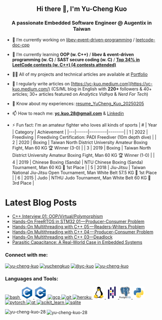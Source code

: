 <h2 align="center">Hi there 👋, I'm Yu-Cheng Kuo</h1>
<h3 align="center">A passionate Embedded Software Engineer @ Augentix in Taiwan</h3>

- 🔭 I’m currently working on [libev-event-driven-programming](https://github.com/yu-cheng-kuo-28/libev-event-driven-programming) / [leetcode-doc-cpp](https://github.com/yu-cheng-kuo-28/leetcode-doc-cpp)

- 🌱 I’m currently learning **OOP (w. C++)** / **libev & event-driven programming (w. C)** / **SAST secure coding (w. C)** / **[Top 34% in LeetCode contests (w. C++) (4 contests attended)](https://leetcode.com/yu-cheng-kuo/)**

- 👨‍💻 All of my projects and technical articles are available at [Portfolio](https://github.com/yu-cheng-kuo-28/yu-cheng-kuo-28/blob/main/portfolio.md)

- 📝 I regularly write articles on [https://yc-kuo.medium.com](https://yc-kuo.medium.com/) (CS/ML blog in English with **220+** followers & 40+ articles; 30+ articles featured on *Analytics Vidhya* & *Nerd For Tech*)

- 📄 Know about my experiences: [resume_YuCheng_Kuo_20250205](https://drive.google.com/file/d/1cXlPCARILuxZRD7Pohl9gmyyhLx-Aun3/view) 

- 📫 How to reach me: **yc.kuo.28@gmail.com** & [Linkedin](https://www.linkedin.com/in/yu-cheng-kuo/)

- ⚡ Fun fact: I'm an amateur fighter who loves all kinds of sports
    | # | Year | Category | Achievement |
    |---|------|---------|--------|
    | 1 | 2022 | Freediving | Freediving Certification: PADI Freediver (10m depth dive) |
    | 2 | 2020 | Boxing | Taiwan North District University Amateur Boxing Fight, Man 60 KG 🏆 Winner (3-0) |
    | 3 | 2019 | Boxing | Taiwan North District University Amateur Boxing Fight, Man 60 KG 🏆 Winner (1-0) |
    | 4 | 2019 | Chinese Boxing (Sanda) | NTU Chinese Boxing (Sanda) Tournament, Man 60 KG 🥇 1st Place |
    | 5 | 2018 | Jiu-Jitsu | Taiwan National Jiu-Jitsu Open Tournament, Man White Belt 57.5 KG 🥇 1st Place |
    | 6 | 2015 | Judo | NTHU Judo Tournament, Man White Belt 60 KG 🥉 3rd Place |

# Latest Blog Posts
<!-- BLOG-POST-LIST:START -->
- [C++ Interview 01: OOP/Virtual/Polymorphism](https://medium.com/nerd-for-tech/c-interview-01-oop-virtual-polymorphism-204d8d466087?source=rss-834bbb11d825------2)
- [Hands-On FreeRTOS in STM32 01 — Producer-Consumer Problem](https://medium.com/nerd-for-tech/hands-on-freertos-on-stm32-mcu-01-producer-consumer-problem-e3cc921e0660?source=rss-834bbb11d825------2)
- [Hands-On Multithreading with C++ 05 — Readers-Writers Problem](https://medium.com/nerd-for-tech/hands-on-multithreading-with-c-05-readers-writers-problem-348a035c268e?source=rss-834bbb11d825------2)
- [Hands-On Multithreading with C++ 04 — Producer-Consumer Problem](https://medium.com/nerd-for-tech/hands-on-multithreading-with-c-04-producer-consumer-problem-26abdddc485d?source=rss-834bbb11d825------2)
- [Hands-On Multithreading with C++ 03—Deadlock](https://medium.com/nerd-for-tech/hands-on-multithreading-with-c-03-deadlock-97c42333d8e1?source=rss-834bbb11d825------2)
- [Parasitic Capacitance: A Real-World Case in Embedded Systems](https://medium.com/nerd-for-tech/parasitic-capacitance-a-real-world-case-0980a060a0b1?source=rss-834bbb11d825------2)
<!-- BLOG-POST-LIST:END -->


<h3 align="left">Connect with me:</h3>
<p align="left">
<a href="https://linkedin.com/in/yu-cheng-kuo" target="blank"><img align="center" src="https://raw.githubusercontent.com/rahuldkjain/github-profile-readme-generator/master/src/images/icons/Social/linked-in-alt.svg" alt="yu-cheng-kuo" height="30" width="40" /></a>
<a href="https://kaggle.com/yuchengkuo" target="blank"><img align="center" src="https://raw.githubusercontent.com/rahuldkjain/github-profile-readme-generator/master/src/images/icons/Social/kaggle.svg" alt="yuchengkuo" height="30" width="40" /></a>
<a href="https://medium.com/@yc-kuo" target="blank"><img align="center" src="https://raw.githubusercontent.com/rahuldkjain/github-profile-readme-generator/master/src/images/icons/Social/medium.svg" alt="@yc-kuo" height="30" width="40" /></a>
<a href="https://www.leetcode.com/yu-cheng-kuo" target="blank"><img align="center" src="https://raw.githubusercontent.com/rahuldkjain/github-profile-readme-generator/master/src/images/icons/Social/leet-code.svg" alt="yu-cheng-kuo" height="30" width="40" /></a>
</p>

<h3 align="left">Languages and Tools:</h3>
<p align="left"> <a href="https://www.gnu.org/software/bash/" target="_blank" rel="noreferrer"> <img src="https://www.vectorlogo.zone/logos/gnu_bash/gnu_bash-icon.svg" alt="bash" width="40" height="40"/> </a> <a href="https://www.cprogramming.com/" target="_blank" rel="noreferrer"> <img src="https://raw.githubusercontent.com/devicons/devicon/master/icons/c/c-original.svg" alt="c" width="40" height="40"/> </a> <a href="https://www.w3schools.com/cpp/" target="_blank" rel="noreferrer"> <img src="https://raw.githubusercontent.com/devicons/devicon/master/icons/cplusplus/cplusplus-original.svg" alt="cplusplus" width="40" height="40"/> </a> <a href="https://cloud.google.com" target="_blank" rel="noreferrer"> <img src="https://www.vectorlogo.zone/logos/google_cloud/google_cloud-icon.svg" alt="gcp" width="40" height="40"/> </a> <a href="https://git-scm.com/" target="_blank" rel="noreferrer"> <img src="https://www.vectorlogo.zone/logos/git-scm/git-scm-icon.svg" alt="git" width="40" height="40"/> </a> <a href="https://heroku.com" target="_blank" rel="noreferrer"> <img src="https://www.vectorlogo.zone/logos/heroku/heroku-icon.svg" alt="heroku" width="40" height="40"/> </a> <a href="https://www.linux.org/" target="_blank" rel="noreferrer"> <img src="https://raw.githubusercontent.com/devicons/devicon/master/icons/linux/linux-original.svg" alt="linux" width="40" height="40"/> </a> <a href="https://pandas.pydata.org/" target="_blank" rel="noreferrer"> <img src="https://raw.githubusercontent.com/devicons/devicon/2ae2a900d2f041da66e950e4d48052658d850630/icons/pandas/pandas-original.svg" alt="pandas" width="40" height="40"/> </a> <a href="https://www.postgresql.org" target="_blank" rel="noreferrer"> <img src="https://raw.githubusercontent.com/devicons/devicon/master/icons/postgresql/postgresql-original-wordmark.svg" alt="postgresql" width="40" height="40"/> </a> <a href="https://www.python.org" target="_blank" rel="noreferrer"> <img src="https://raw.githubusercontent.com/devicons/devicon/master/icons/python/python-original.svg" alt="python" width="40" height="40"/> </a> <a href="https://pytorch.org/" target="_blank" rel="noreferrer"> <img src="https://www.vectorlogo.zone/logos/pytorch/pytorch-icon.svg" alt="pytorch" width="40" height="40"/> </a> <a href="https://www.qt.io/" target="_blank" rel="noreferrer"> <img src="https://upload.wikimedia.org/wikipedia/commons/0/0b/Qt_logo_2016.svg" alt="qt" width="40" height="40"/> </a> <a href="https://scikit-learn.org/" target="_blank" rel="noreferrer"> <img src="https://upload.wikimedia.org/wikipedia/commons/0/05/Scikit_learn_logo_small.svg" alt="scikit_learn" width="40" height="40"/> </a> <a href="https://www.sqlite.org/" target="_blank" rel="noreferrer"> <img src="https://www.vectorlogo.zone/logos/sqlite/sqlite-icon.svg" alt="sqlite" width="40" height="40"/> </a> </p>

<p><img align="left" src="https://github-readme-stats.vercel.app/api/top-langs?username=yu-cheng-kuo-28&show_icons=true&locale=en&layout=compact" alt="yu-cheng-kuo-28" /></p>

<p>&nbsp;<img align="center" src="https://github-readme-stats.vercel.app/api?username=yu-cheng-kuo-28&show_icons=true&locale=en" alt="yu-cheng-kuo-28" /></p>
